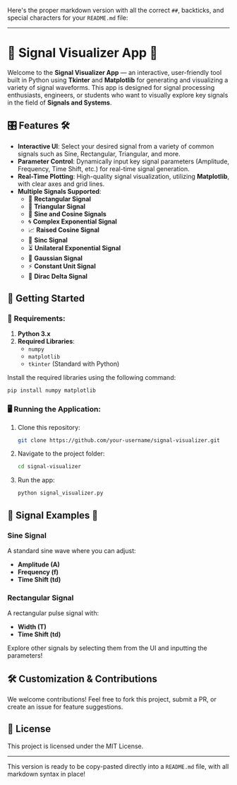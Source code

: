 Here's the proper markdown version with all the correct `##`, backticks, and special characters for your `README.md` file:

---

# 📡 **Signal Visualizer App** 🎨

Welcome to the **Signal Visualizer App** — an interactive, user-friendly tool built in Python using **Tkinter** and **Matplotlib** for generating and visualizing a variety of signal waveforms. This app is designed for signal processing enthusiasts, engineers, or students who want to visually explore key signals in the field of **Signals and Systems**.

## 🎛️ **Features** 🛠️
- **Interactive UI**: Select your desired signal from a variety of common signals such as Sine, Rectangular, Triangular, and more.
- **Parameter Control**: Dynamically input key signal parameters (Amplitude, Frequency, Time Shift, etc.) for real-time signal generation.
- **Real-Time Plotting**: High-quality signal visualization, utilizing **Matplotlib**, with clear axes and grid lines.
- **Multiple Signals Supported**:
  - 📐 **Rectangular Signal**
  - 🔺 **Triangular Signal**
  - 🌊 **Sine and Cosine Signals**
  - 🌀 **Complex Exponential Signal**
  - 📈 **Raised Cosine Signal**
  - 📡 **Sinc Signal**
  - ⏳ **Unilateral Exponential Signal**
  - 🎯 **Gaussian Signal**
  - ⚡ **Constant Unit Signal**
  - 🎯 **Dirac Delta Signal**

## 🚀 **Getting Started**

### 🧰 **Requirements**:
1. **Python 3.x**
2. **Required Libraries**:
   - `numpy`
   - `matplotlib`
   - `tkinter` (Standard with Python)

Install the required libraries using the following command:

```bash
pip install numpy matplotlib
```

### 🖥️ **Running the Application**:

1. Clone this repository:
   ```bash
   git clone https://github.com/your-username/signal-visualizer.git
   ```
2. Navigate to the project folder:
   ```bash
   cd signal-visualizer
   ```
3. Run the app:
   ```bash
   python signal_visualizer.py
   ```

## 🎨 **Signal Examples** 🌟

### Sine Signal
A standard sine wave where you can adjust:
- **Amplitude (A)**
- **Frequency (f)**
- **Time Shift (td)**

### Rectangular Signal
A rectangular pulse signal with:
- **Width (T)**
- **Time Shift (td)**

Explore other signals by selecting them from the UI and inputting the parameters!

## 🛠️ **Customization & Contributions**
We welcome contributions! Feel free to fork this project, submit a PR, or create an issue for feature suggestions.

## 📄 **License**
This project is licensed under the MIT License.

---

This version is ready to be copy-pasted directly into a `README.md` file, with all markdown syntax in place!
